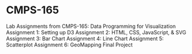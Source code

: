 # CMPS-165
Lab Assignments from CMPS-165: Data Programming for Visualization
Assignment 1: Setting up D3
Assignment 2: HTML, CSS, JavaScript, & SVG
Assignment 3: Bar Chart
Assignment 4: Line Chart
Assignment 5: Scatterplot
Assignment 6: GeoMapping
Final Project
